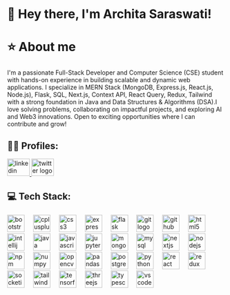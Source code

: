 <h1 align="left">👋 Hey there,  I'm Archita Saraswati!</h1>

###

<h1 align="left">⭐ About me</h1>

###

<p align="left">I'm a passionate Full-Stack Developer and Computer Science (CSE) student with hands-on experience in building scalable and dynamic web applications. I specialize in MERN Stack (MongoDB, Express.js, React.js, Node.js), Flask, SQL,  Next.js, Context API, React Query, Redux, Tailwind  with a strong foundation in Java and Data Structures & Algorithms (DSA).I love solving problems, collaborating on impactful projects, and exploring AI and Web3 innovations. Open to exciting opportunities where I can contribute and grow!</p>

###

<h2 align="left">👩‍💻 Profiles:</h2>

<div align="left">
  
  
  <a href="https://www.linkedin.com/in/archita-saraswati-82b654253/" target="_blank">
    <img src="https://raw.githubusercontent.com/maurodesouza/profile-readme-generator/master/src/assets/icons/social/linkedin/default.svg" width="52" height="40" alt="linkedin logo" />
  </a>
  
  <a href="https://x.com/ArchitaSaraswa7" target="_blank">
    <img src="https://raw.githubusercontent.com/maurodesouza/profile-readme-generator/master/src/assets/icons/social/twitter/default.svg" width="52" height="40" alt="twitter logo" />
  </a>
</div>

###

<h2 align="left">💻 Tech Stack:</h2>

###

<div align="left">
  <img src="https://cdn.jsdelivr.net/gh/devicons/devicon/icons/bootstrap/bootstrap-original.svg" height="40" alt="bootstrap logo"  />
  <img width="12" />
  <img src="https://cdn.jsdelivr.net/gh/devicons/devicon/icons/cplusplus/cplusplus-original.svg" height="40" alt="cplusplus logo"  />
  <img width="12" />
  <img src="https://cdn.jsdelivr.net/gh/devicons/devicon/icons/css3/css3-original.svg" height="40" alt="css3 logo"  />
  <img width="12" />
  <img src="https://cdn.jsdelivr.net/gh/devicons/devicon/icons/express/express-original.svg" height="40" alt="express logo"  />
  <img width="12" />
  <img src="https://cdn.jsdelivr.net/gh/devicons/devicon/icons/flask/flask-original.svg" height="40" alt="flask logo"  />
  <img width="12" />
  <img src="https://cdn.jsdelivr.net/gh/devicons/devicon/icons/git/git-original.svg" height="40" alt="git logo"  />
  <img width="12" />
  <img src="https://cdn.jsdelivr.net/gh/devicons/devicon/icons/github/github-original.svg" height="40" alt="github logo"  />
  <img width="12" />
  <img src="https://cdn.jsdelivr.net/gh/devicons/devicon/icons/html5/html5-original.svg" height="40" alt="html5 logo"  />
  <img width="12" />
  <img src="https://cdn.jsdelivr.net/gh/devicons/devicon/icons/intellij/intellij-original.svg" height="40" alt="intellij logo"  />
  <img width="12" />
  <img src="https://cdn.jsdelivr.net/gh/devicons/devicon/icons/java/java-original.svg" height="40" alt="java logo"  />
  <img width="12" />
  <img src="https://cdn.jsdelivr.net/gh/devicons/devicon/icons/javascript/javascript-original.svg" height="40" alt="javascript logo"  />
  <img width="12" />
  <img src="https://cdn.jsdelivr.net/gh/devicons/devicon/icons/jupyter/jupyter-original.svg" height="40" alt="jupyter logo"  />
  <img width="12" />
  <img src="https://cdn.jsdelivr.net/gh/devicons/devicon/icons/mongodb/mongodb-original.svg" height="40" alt="mongodb logo"  />
  <img width="12" />
  <img src="https://cdn.jsdelivr.net/gh/devicons/devicon/icons/mysql/mysql-original.svg" height="40" alt="mysql logo"  />
  <img width="12" />
  <img src="https://cdn.jsdelivr.net/gh/devicons/devicon/icons/nextjs/nextjs-original.svg" height="40" alt="nextjs logo"  />
  <img width="12" />
  <img src="https://cdn.jsdelivr.net/gh/devicons/devicon/icons/nodejs/nodejs-original.svg" height="40" alt="nodejs logo"  />
  <img width="12" />
  <img src="https://cdn.jsdelivr.net/gh/devicons/devicon/icons/npm/npm-original-wordmark.svg" height="40" alt="npm logo"  />
  <img width="12" />
  <img src="https://cdn.jsdelivr.net/gh/devicons/devicon/icons/numpy/numpy-original.svg" height="40" alt="numpy logo"  />
  <img width="12" />
  <img src="https://cdn.jsdelivr.net/gh/devicons/devicon/icons/opencv/opencv-original.svg" height="40" alt="opencv logo"  />
  <img width="12" />
  <img src="https://cdn.jsdelivr.net/gh/devicons/devicon/icons/pandas/pandas-original.svg" height="40" alt="pandas logo"  />
  <img width="12" />
  <img src="https://cdn.jsdelivr.net/gh/devicons/devicon/icons/postgresql/postgresql-original.svg" height="40" alt="postgresql logo"  />
  <img width="12" />
  <img src="https://cdn.jsdelivr.net/gh/devicons/devicon/icons/python/python-original.svg" height="40" alt="python logo"  />
  <img width="12" />
  <img src="https://cdn.jsdelivr.net/gh/devicons/devicon/icons/react/react-original.svg" height="40" alt="react logo"  />
  <img width="12" />
  <img src="https://cdn.jsdelivr.net/gh/devicons/devicon/icons/redux/redux-original.svg" height="40" alt="redux logo"  />
  <img width="12" />
  <img src="https://cdn.jsdelivr.net/gh/devicons/devicon/icons/socketio/socketio-original.svg" height="40" alt="socketio logo"  />
  <img width="12" />
  <img src="https://cdn.jsdelivr.net/gh/devicons/devicon/icons/tailwindcss/tailwindcss-original-wordmark.svg" height="40" alt="tailwindcss logo"  />
  <img width="12" />
  <img src="https://cdn.jsdelivr.net/gh/devicons/devicon/icons/tensorflow/tensorflow-original.svg" height="40" alt="tensorflow logo"  />
  <img width="12" />
  <img src="https://cdn.jsdelivr.net/gh/devicons/devicon/icons/threejs/threejs-original.svg" height="40" alt="threejs logo"  />
  <img width="12" />
  <img src="https://cdn.jsdelivr.net/gh/devicons/devicon/icons/typescript/typescript-original.svg" height="40" alt="typescript logo"  />
  <img width="12" />
  <img src="https://cdn.jsdelivr.net/gh/devicons/devicon/icons/vscode/vscode-original.svg" height="40" alt="vscode logo"  />
</div>

###
